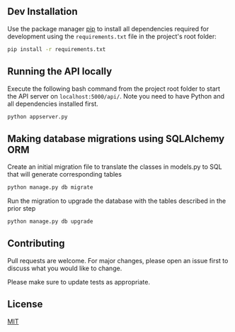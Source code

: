 ## Dev Installation

Use the package manager [pip](https://pip.pypa.io/en/stable/) to install all dependencies required for development using the `requirements.txt` file in the project's root folder:

```bash
pip install -r requirements.txt
```

## Running the API locally
Execute the following bash command from the project root folder to start the API server on `localhost:5000/api/`. Note you need to have Python and all dependencies installed first.
```bash
python appserver.py
```

## Making database migrations using SQLAlchemy ORM
Create an initial migration file to translate the classes in models.py to SQL that will generate corresponding tables
```bash
python manage.py db migrate
```
Run the migration to upgrade the database with the tables described in the prior step
```bash
python manage.py db upgrade
```

## Contributing
Pull requests are welcome. For major changes, please open an issue first to discuss what you would like to change.

Please make sure to update tests as appropriate.

## License
[MIT](https://choosealicense.com/licenses/mit/)
